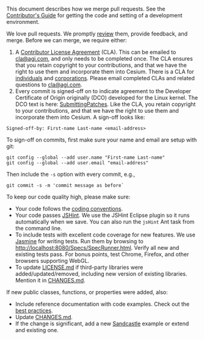 This document describes how we merge pull requests.  See the [Contributor's Guide](https://github.com/AnalyticalGraphicsInc/cesium/wiki/Contributor%27s-Guide) for getting the code and setting of a development environment. 

We love pull requests.  We promptly [review](https://github.com/AnalyticalGraphicsInc/cesium/wiki/Code-Review-Tips) them, provide feedback, and merge.  Before we can merge, we require either:

1. A [Contributor License Agreement](http://producingoss.com/en/copyright-assignment.html#copyright-assignment-cla) (CLA).  This can be emailed to cla@agi.com, and only needs to be completed once.  The CLA ensures that you retain copyright to your contributions, and that we have the right to use them and incorporate them into Cesium.  There is a CLA for [individuals](http://www.agi.com/licenses/individual-cla-agi-v1.0.txt) and [corporations](http://www.agi.com/licenses/corporate-cla-agi-v1.0.txt).  Please email completed CLAs and related questions to cla@agi.com.
2. Every commit is signed-off on to indicate agreement to the Developer Certificate of Origin originally (DCO) developed for the Linux kernel.  The DCO text is here: [SubmittingPatches](https://github.com/wking/signed-off-by/blob/ab5bce80ad2259b47202b28905efff0d04032709/Documentation/SubmittingPatches).  Like the CLA, you retain copyright to your contributions, and that we have the right to use them and incorporate them into Cesium.  A sign-off looks like:
```
Signed-off-by: First-name Last-name <email-address>
```
To sign-off on commits, first make sure your name and email are setup with git:
```
git config --global --add user.name "First-name Last-name"
git config --global --add user.email "email-address"
```
Then include the `-s` option with every commit, e.g.,
```
git commit -s -m 'commit message as before`
```

To keep our code quality high, please make sure:
* Your code follows the [coding conventions](https://github.com/AnalyticalGraphicsInc/cesium/wiki/JavaScript-Coding-Conventions).
* Your code passes [JSHint](http://www.jshint.com/).  We use the JSHint Eclipse plugin so it runs automatically when we save.  You can also run the `jsHint` Ant task from the command line.
* To include tests with excellent code coverage for new features.  We use [Jasmine](http://pivotal.github.com/jasmine/) for writing tests.  Run them by browsing to [http://localhost:8080/Specs/SpecRunner.html](http://localhost:8080/Specs/SpecRunner.html).  Verify all new and existing tests pass.  For bonus points, test Chrome, Firefox, and other browsers supporting WebGL.
* To update [LICENSE.md](LICENSE.md) if third-party libraries were added/updated/removed, including new version of existing libraries.  Mention it in [CHANGES.md](CHANGES.md).

If new public classes, functions, or properties were added, also:
   * Include reference documentation with code examples.  Check out the [best practices](https://github.com/AnalyticalGraphicsInc/cesium/wiki/Documentation-Best-Practices).
   * Update [CHANGES.md](CHANGES.md).
   * If the change is significant, add a new [Sandcastle](http://cesium.agi.com/Cesium/Apps/Sandcastle/index.html) example or extend and existing one.
